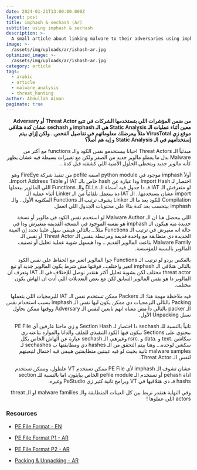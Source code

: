```yaml
---
date: 2024-01-21T13:00:00.000Z
layout: post
title: imphash & sechash (Ar)
subtitle: using imphash & sechash
description: >-
  A small article about linking malware to their adversaries using imphash and sechash
image: >-
  /assets/img/uploads/ar/ishash-ar.jpg
optimized_image: >-
  /assets/img/uploads/ar/ishash-ar.jpg
category: article
tags:
  - arabic
  - article
  - malware_analysis
  - threat_hunting
author: Abdullah Aiman
paginate: true
---
```


<p dir="rtl" style="font-weight:600">
<span>
من ضمن المؤشرات اللي بتستخدمها الشركات في تتبع Threat Actor أو Adversary معين أثناء عمليات الـ Static Analysis هي الـ imphash و sechash عشان كدة هتلاقي موقع زي VirusTotal مثلاً بيعرضلك معلوماتهم في تفاصيل الفحص.. ولكن إزاي بيتم إستخدامهم في الـ Static Analysis و إيه هم أصلاً؟
</span>
</p>

<p dir="rtl">
<span>
مبدئياً الـ Threat Actors احيانا بيستخدمو نفس الكود والـ functions مع أكتر من Malware بدل ما يعملو مالوير جديد من الصفر ولكن مع تغييرات بسيطة فيه عشان يظهر كأنه مالوير جديد ويتخطى الحلول الأمنية اللي كشفته قبل كدة... 
</span>
</p>

<p dir="rtl">
<span>
أولاً imphash موجود في python module اسمه pefile من تنفيذ شركة FireEye وهو اختصار لـ Import Hash ودا عبارة عن hash خاص بالـ IAT أو Import Address Table، لو متعرفش الـ IAT فـ دا جدول فيه أسماء الـ DLLs والـ Functions اللي المالوير بيعملها import عشان يستخدمها.. الـ IAT ده بيتعمل تلقائياً من الـ Linker أثناء عملية الـ Compilation للكود بعد ما الـ Linker يشوف ترتيب الـ Functions المكتوبة الأول.. والـ imphash بيتحسب بعد كدة بناءً على محتويات الجدول اللي اتعمل.
</span>
</p>

<p dir="rtl">
<span>
اللي بيحصل هنا ان الـ Malware Author لو استخدم نفس الكود في مالوير أو نسخة جديدة منه هيكون الـ imphash هو نفسه الموجود في النسخة القديمة متغيرش ودا في حالة انه مغيرش في ترتيب الـ Functions مثلاً... بالتالي هيبقى سهل علينا نحدد إن العينة الجديدة دي متطابقة مع واحدة قديمة ومرتبطة بنفس الـ Threat Actor أو نفس الـ Malware Family بتاعت المالوير القديم .. ودا هيسهل شوية عملية تحليل أو تصنيف المالوير بالنسبة للمؤسسة.
</span>
</p>

<p dir="rtl">
<span>
بالعكس بردو لو ترتيب الـ Functions جوا المالوير اتغير مع الحفاظ على نفس الكود بالتالي هتلاقي الـ imphash اتغير واختلف.. فوقتها مش شرط يكون المالوير جديد او تبع threat actor مختلف لكن بشوية تحليل أكتر هنقدر نوصل للإختلاف في الـ IAT ونعرف ان المالوير دا هو نفس المالوير السابق لكن مع بعض التعديلات اللي أدت ان الهاش يكون مختلف.
</span>
</p>

<p dir="rtl">
<span>
فيه ملاحظة مهمة هنا: الـ Packers ممكن تستخدم نفس الـ IAT للبرمجيات اللي بتعملها Packing بالتالي البرمجيات دي ممكن يكون ليها نفس الـ imphash بسبب استخدام نفس الـ packer بالتالي دا مش معناه انهم تابعين لنفس الـ Adversary ووقتها ممكن نحاول نعمل Unpacking الأول.
</span>
</p>

<p dir="rtl">
<span>
ثانياً بالنسبة للـ sechash دا اختصار لـ Section Hash و زي ماحنا عارفين أي PE File بيحتوي على Sections بيكون فيها الكود التنفيذي للملف والداتا والموارد بتاعته زي سكاشن .text و .data و .rsrc وغيرهم، الـ sechash عبارة عن الهاش الخاص بكل سكشن لوحده... وهنا بيتم التحقق من الـ hashes دي ومطابقتها ب sechashes لـ malware samples تانية بحيث لو فيه عينتين متطابقتين هيبقى فيه احتمال لتبعيتهم لنفس الـ Threat Actor.
</span>
</p>

<p dir="rtl">
<span>
عشان تشوف الـ imphash لأي PE File ممكن تستخدم VT علطول، وممكن تستخدم اداة pehash أو تستخدم الـ pefile module الخاص ببايثون، اما بالنسبة للـ section hashs فـ دي هتلاقيها في VT وبرامج تانية كتير زي PeStudio وغيره.
</span>
</p>

<p dir="rtl">
<span>
وفي النهاية هنقدر نربط بين كل العينات المتطابقة والـ malware families او الـ threat actors اللي عملوها !
</span>
</p>

### Resources

- [PE File Format - EN](https://0xfh.github.io/pe-file-format/)

- [PE File Format P1 - AR](https://0xbatx.blogspot.com/2022/06/PEFile1.html)

- [PE File Format P2 - AR](https://0xbatx.blogspot.com/2022/06/PEFile2.html)

- [Packing & Unpacking - AR](https://0xbatx.blogspot.com/2022/06/Packing.html)
